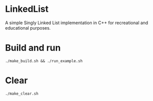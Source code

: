 # LinkedList
A simple Singly Linked List implementation in C++ for recreational and educational purposes.

# Build and run
```
./make_build.sh && ./run_example.sh
```

# Clear
```
./make_clear.sh
```


